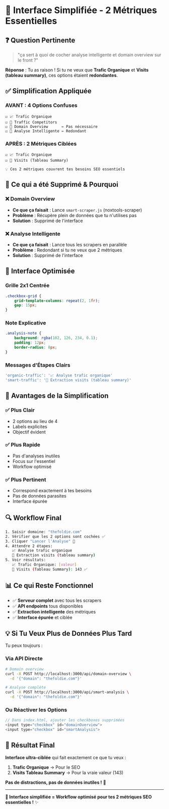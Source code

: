 # 🎯 Interface Simplifiée - 2 Métriques Essentielles

## ❓ **Question Pertinente**

> "ça sert à quoi de cocher analyse intelligente et domain overview sur le front ?"

**Réponse** : Tu as raison ! Si tu ne veux que **Trafic Organique** et **Visits (tableau summary)**, ces options étaient **redondantes**.

## ✅ **Simplification Appliquée**

### **AVANT** : 4 Options Confuses
```
☑️ 📈 Trafic Organique
☑️ 🚗 Traffic Competitors  
☑️ 🎯 Domain Overview      ← Pas nécessaire
☑️ 🧠 Analyse Intelligente ← Redondant
```

### **APRÈS** : 2 Métriques Ciblées
```
☑️ 📈 Trafic Organique
☑️ 🚗 Visits (Tableau Summary)

💡 Ces 2 métriques couvrent tes besoins SEO essentiels
```

## 🔧 **Ce qui a été Supprimé & Pourquoi**

### ❌ **Domain Overview**
- **Ce que ça faisait** : Lance `smart-scraper.js` (noxtools-scraper)
- **Problème** : Récupère plein de données que tu n'utilises pas
- **Solution** : Supprimé de l'interface

### ❌ **Analyse Intelligente**  
- **Ce que ça faisait** : Lance tous les scrapers en parallèle
- **Problème** : Redondant si tu ne veux que 2 métriques
- **Solution** : Supprimé de l'interface

## 🎯 **Interface Optimisée**

### Grille 2x1 Centrée
```css
.checkbox-grid {
    grid-template-columns: repeat(2, 1fr);
    gap: 15px;
}
```

### Note Explicative
```css
.analysis-note {
    background: rgba(102, 126, 234, 0.1);
    padding: 12px;
    border-radius: 8px;
}
```

### Messages d'Étapes Clairs
```javascript
'organic-traffic': '📈 Analyse trafic organique'
'smart-traffic': '🚗 Extraction visits (tableau summary)'
```

## 🚀 **Avantages de la Simplification**

### ✅ **Plus Clair**
- 2 options au lieu de 4
- Labels explicites
- Objectif évident

### ✅ **Plus Rapide**
- Pas d'analyses inutiles
- Focus sur l'essentiel
- Workflow optimisé

### ✅ **Plus Pertinent**
- Correspond exactement à tes besoins
- Pas de données parasites
- Interface épurée

## 🔍 **Workflow Final**

```bash
1. Saisir domaine: "thefoldie.com"
2. Vérifier que les 2 options sont cochées ✅
3. Cliquer "Lancer l'Analyse" 🚀
4. Attendre 2 étapes:
   📈 Analyse trafic organique
   🚗 Extraction visits (tableau summary)  
5. Voir résultats:
   📈 Trafic Organique: [valeur]
   🚗 Visits (Tableau Summary): 143 ✅
```

## 📊 **Ce qui Reste Fonctionnel**

- ✅ **Serveur complet** avec tous les scrapers
- ✅ **API endpoints** tous disponibles
- ✅ **Extraction intelligente** des métriques
- ✅ **Interface épurée** et ciblée

## 💡 **Si Tu Veux Plus de Données Plus Tard**

Tu peux toujours :

### Via API Directe
```bash
# Domain overview
curl -X POST http://localhost:3000/api/domain-overview \
  -d '{"domain": "thefoldie.com"}'

# Analyse complète
curl -X POST http://localhost:3000/api/smart-analysis \
  -d '{"domain": "thefoldie.com"}'
```

### Ou Réactiver les Options
```javascript
// Dans index.html, ajouter les checkboxes supprimées
<input type="checkbox" id="domainOverview">
<input type="checkbox" id="smartAnalysis">
```

## 🎯 **Résultat Final**

**Interface ultra-ciblée** qui fait exactement ce que tu veux :
1. **Trafic Organique** → Pour le SEO
2. **Visits Tableau Summary** → Pour la vraie valeur (143)

**Pas de distractions, pas de données inutiles !** 🎊

---

**🎯 Interface simplifiée = Workflow optimisé pour tes 2 métriques SEO essentielles !** ✨